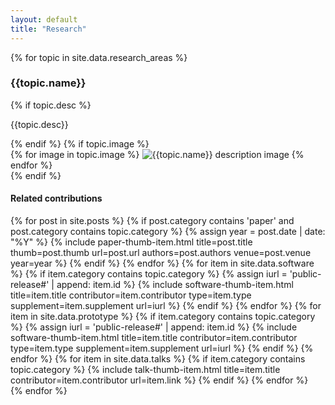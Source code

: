 ```yaml
---
layout: default
title: "Research"
---
```


{% for topic in site.data.research_areas %}
  <section class="main-section-wrap research-area">
  <a name="{{ topic.category }}"></a>
    <div class="title-wrap">
      <h3>{{topic.name}}</h3>
    </div>
    <div class="content-wrap">
    {% if topic.desc %}
      <p>{{topic.desc}}</p>
    {% endif %}
    {% if topic.image %}
      <div class="image-wrap">
        {% for image in topic.image %}
        <img src="{{image | relative_url}}" alt="{{topic.name}} description image" />
        {% endfor %}
      </div>
    {% endif %}
    </div>
    <h4>Related contributions</h4>
    <div class="paper-grid">
      {% for post in site.posts %}
        {% if post.category contains 'paper' and post.category contains topic.category %}
          {% assign year = post.date | date: "%Y" %}
          {% include paper-thumb-item.html
            title=post.title
            thumb=post.thumb
            url=post.url
            authors=post.authors
            venue=post.venue
            year=year
          %}
        {% endif %}
      {% endfor %}
      {% for item in site.data.software %}
        {% if item.category contains topic.category %}
          {% assign iurl = 'public-release#' | append: item.id %}
          {% include software-thumb-item.html
            title=item.title
            contributor=item.contributor
            type=item.type
            supplement=item.supplement
            url=iurl
          %}
        {% endif %}
      {% endfor %}
      {% for item in site.data.prototype %}
        {% if item.category contains topic.category %}
          {% assign iurl = 'public-release#' | append: item.id %}
          {% include software-thumb-item.html
            title=item.title
            contributor=item.contributor
            type=item.type
            supplement=item.supplement
            url=iurl
          %}
        {% endif %}
      {% endfor %}
      {% for item in site.data.talks %}
        {% if item.category contains topic.category %}
          {% include talk-thumb-item.html
            title=item.title
            contributor=item.contributor
            url=item.link
          %}
        {% endif %}
      {% endfor %}
    </div>
  </section>
{% endfor %}
